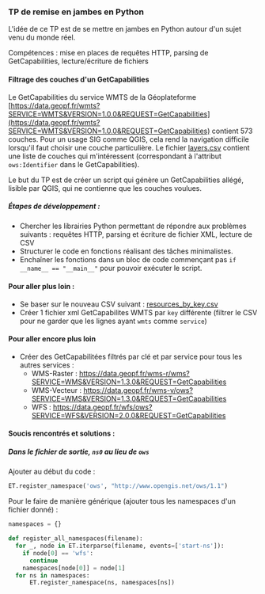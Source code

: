 ### TP de remise en jambes en Python

L'idée de ce TP est de se mettre en jambes en Python autour d'un sujet venu du monde réel.

Compétences : mise en places de requêtes HTTP, parsing de GetCapabilities, lecture/écriture de fichiers

#### Filtrage des couches d'un GetCapabilities
Le GetCapabilities du service WMTS de la Géoplateforme [https://data.geopf.fr/wmts?SERVICE=WMTS&VERSION=1.0.0&REQUEST=GetCapabilities](https://data.geopf.fr/wmts?SERVICE=WMTS&VERSION=1.0.0&REQUEST=GetCapabilities) contient 573 couches. Pour un usage SIG comme QGIS, cela rend la navigation difficile lorsqu'il faut choisir une couche particulière. Le fichier [layers.csv](layers.csv) contient une liste de couches qui m'intéressent (correspondant à l'attribut `ows:Identifier` dans le GetCapabilities).

Le but du TP est de créer un script qui génère un GetCapabilities allégé, lisible par QGIS, qui ne contienne que les couches voulues.

##### Étapes de développement :
- Chercher les librairies Python permettant de répondre aux problèmes suivants : requêtes HTTP, parsing et écriture de fichier XML, lecture de CSV
- Structurer le code en fonctions réalisant des tâches minimalistes.
- Enchaîner les fonctions dans un bloc de code commençant pas `if __name__ == "__main__"` pour pouvoir exécuter le script.

#### Pour aller plus loin :
- Se baser sur le nouveau CSV suivant : [resources_by_key.csv](resources_by_key.csv)
- Créer 1 fichier xml GetCapabilites WMTS par `key` différente (filtrer le CSV pour ne garder que les lignes ayant `wmts` comme `service`)

#### Pour aller encore plus loin
- Créer des GetCapabilitées filtrés par clé et par service pour tous les autres services :
  - WMS-Raster : https://data.geopf.fr/wms-r/wms?SERVICE=WMS&VERSION=1.3.0&REQUEST=GetCapabilities
  - WMS-Vecteur : https://data.geopf.fr/wms-v/ows?SERVICE=WMS&VERSION=1.3.0&REQUEST=GetCapabilities
  - WFS : https://data.geopf.fr/wfs/ows?SERVICE=WFS&VERSION=2.0.0&REQUEST=GetCapabilities

#### Soucis rencontrés et solutions :
##### Dans le fichier de sortie, `ns0` au lieu de `ows`
Ajouter au début du code :
```python
ET.register_namespace('ows', "http://www.opengis.net/ows/1.1")
```

Pour le faire de manière générique (ajouter tous les namespaces d'un fichier donné) :
```python
namespaces = {}

def register_all_namespaces(filename):
  for _, node in ET.iterparse(filename, events=['start-ns']):
    if node[0] == 'wfs':
      continue
    namespaces[node[0]] = node[1]
  for ns in namespaces:
      ET.register_namespace(ns, namespaces[ns])
```
 
